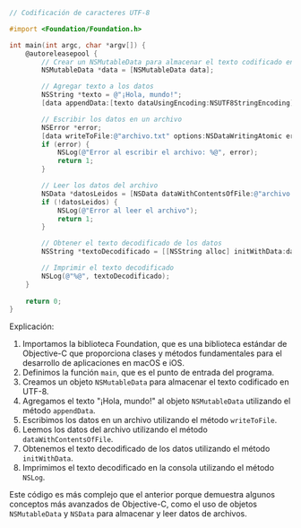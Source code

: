 ```objective-c
// Codificación de caracteres UTF-8

#import <Foundation/Foundation.h>

int main(int argc, char *argv[]) {
    @autoreleasepool {
        // Crear un NSMutableData para almacenar el texto codificado en UTF-8
        NSMutableData *data = [NSMutableData data];

        // Agregar texto a los datos
        NSString *texto = @"¡Hola, mundo!";
        [data appendData:[texto dataUsingEncoding:NSUTF8StringEncoding]];

        // Escribir los datos en un archivo
        NSError *error;
        [data writeToFile:@"archivo.txt" options:NSDataWritingAtomic error:&error];
        if (error) {
            NSLog(@"Error al escribir el archivo: %@", error);
            return 1;
        }

        // Leer los datos del archivo
        NSData *datosLeidos = [NSData dataWithContentsOfFile:@"archivo.txt"];
        if (!datosLeidos) {
            NSLog(@"Error al leer el archivo");
            return 1;
        }

        // Obtener el texto decodificado de los datos
        NSString *textoDecodificado = [[NSString alloc] initWithData:datosLeidos encoding:NSUTF8StringEncoding];

        // Imprimir el texto decodificado
        NSLog(@"%@", textoDecodificado);
    }
    
    return 0;
}
```

Explicación:

1. Importamos la biblioteca Foundation, que es una biblioteca estándar de Objective-C que proporciona clases y métodos fundamentales para el desarrollo de aplicaciones en macOS e iOS.
2. Definimos la función `main`, que es el punto de entrada del programa.
3. Creamos un objeto `NSMutableData` para almacenar el texto codificado en UTF-8.
4. Agregamos el texto "¡Hola, mundo!" al objeto `NSMutableData` utilizando el método `appendData`.
5. Escribimos los datos en un archivo utilizando el método `writeToFile`.
6. Leemos los datos del archivo utilizando el método `dataWithContentsOfFile`.
7. Obtenemos el texto decodificado de los datos utilizando el método `initWithData`.
8. Imprimimos el texto decodificado en la consola utilizando el método `NSLog`.

Este código es más complejo que el anterior porque demuestra algunos conceptos más avanzados de Objective-C, como el uso de objetos `NSMutableData` y `NSData` para almacenar y leer datos de archivos.